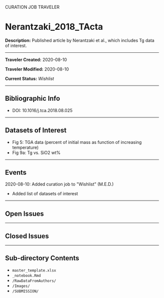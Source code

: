 CURATION JOB TRAVELER

# Nerantzaki_2018_TActa

**Description:** Published article by Nerantzaki et al., which includes Tg data of interest.

---

**Traveler Created:** 2020-08-10

**Traveler Modified:** 2020-08-10

**Current Status:** *Wishlist*

---

## Bibliographic Info

* DOI: 10.1016/j.tca.2018.08.025

---

## Datasets of Interest

* Fig 5: TGA data (percent of initial mass as function of increasing temperature)
* Fig 9a: Tg vs. SiO2 wt%



---

## Events

2020-08-10: Added curation job to "Wishlist" (M.E.D.)
* Added list of datasets of interest




---

## Open Issues



---

## Closed Issues



---

## Sub-directory Contents

* `master_template.xlsx`
* `_notebook.Rmd`
* `/RawDataFromAuthors/`
* `/Images/`
* `/SUBMISSION/`
